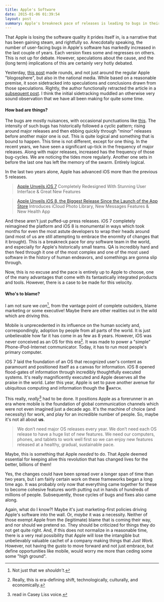 ```yaml
---
title: Apple's Software
date: 2015-01-06 01:39:54
layout: post
summary: Apple's breakneck pace of releases is leading to bugs in their software. How bad is it? Should we be playing the blame game?
---
```


That Apple is losing the software quality it prides itself in, is a narrative that has been gaining steam, and rightfully so. Anecdotally speaking, the number of user-facing bugs in Apple's software has markedly increased in the last couple of years. Each version fixes some and regresses on others. This is not up for debate. However, speculations about the cause, and the (long term) implications of this are certainly very hotly debated. 

Yesterday, [this post](http://www.marco.org/2015/01/04/apple-lost-functional-high-ground) made rounds, and not just around the regular Apple "blogosphere", but also in the national media. While based on a reasonable premise, it soon sidetracked into speculations and conclusions drawn from those speculations. Rightly, the author functionally retracted the article in a [subsequent post](http://www.marco.org/2015/01/05/popular-for-a-day). I think the initial sidetracking muddled an otherwise very sound observation that we have all been making for quite some time.

#### How bad are things?

The bugs are mostly nuisances, with occasional punctuations like [this](http://www.theverge.com/2014/9/24/6839235/apple-ios-8-0-1-released). The intensity of such bugs has historically followed a cyclic pattern; rising around major releases and then ebbing quickly through "minor" releases before another major one is out. This is quite logical and something that is bound to happen. This time is not different, except for one thing. In the recent years, we have seen a significant up-tick in the frequency of major releases. Along with major releases, increased has the frequency of those bug-cycles. We are noticing the tides more regularly. Another one sets in before the last one has left the memory of the swarm. Entirely logical.

In the last two years alone, Apple has advanced iOS more than the previous 5 releases. 

> [Apple Unveils iOS 7](https://www.apple.com/pr/library/2013/06/10Apple-Unveils-iOS-7.html)
> Completely Redesigned With Stunning User Interface & Great New Features

> [Apple Unveils iOS 8, the Biggest Release Since the Launch of the App Store](https://www.apple.com/pr/library/2014/06/02Apple-Unveils-iOS-8-the-Biggest-Release-Since-the-Launch-of-the-App-Store.html)
>Introduces iCloud Photo Library, New Messages Features & New Health App

And these aren't just puffed-up press releases. iOS 7 completely reimagined the platform and iOS 8 is monumental in ways which took months for even the most astute developers to wrap their heads around (and most of us are still attempting to embrace the enormity of changes that it brought). This is a breakneck pace for *any* software team in the world, and especially for Apple's historically small teams. QA is incredibly hard and then feed through it one of the most complex and one of the most used software in the history of human endeavors, and somethings are gonna slip through.

Now, this is no excuse and the pace is entirely up to Apple to choose, one of the many advantages that come with its fantastically integrated products and tools. However, there is a case to be made for this velocity.

#### Who's to blame?

I am not sure we *can*[^fn-1], from the vantage point of complete outsiders, blame marketing or some executive! Maybe there are other realities out in the wild which are driving this.

Mobile is unprecedented in its influence on the human society and, correspondingly, adoption by people from all parts of the world. It is just unbelievable how far it has come in as few as 8 years. However, iOS was never conceived as an OS for this era[^fn-2]. It was made to power a "simple" Phone-iPod-Internet communicator. Today, it has to run most people's primary computer.

iOS 7 laid the foundation of an OS that recognized user's content as paramount and positioned itself as a canvas for information. iOS 8 opened flood-gates of information through incredibly thoughtfully executed systems. It's really magnificently executed and Apple deserves all the praise in the world. Later this year, Apple is set to pave another avenue for ubiquitous computing and information though the ᴡᴀᴛᴄʜ.

This really, *really*[^fn-3] had to be done. It positions Apple as a forerunner in an era where mobile is the foundation of global communication channels which were not even imagined just a decade ago. It's the machine of choice (and necessity) for work, and play for an incredible number of people. So, maybe it's not all about **us**.

>We don’t need major OS releases every year. We don’t need each OS release to have a huge list of new features. We need our computers, phones, and tablets to work well first so we can enjoy new features released at a healthy, gradual, sustainable pace.

Maybe, this is something that Apple *needed* to do. That Apple deemed essential for keeping alive this revolution that has changed lives for the better, billions of them!

Yes, the changes could have been spread over a longer span of time than two years, but I am fairly certain work on these frameworks began a long time ago. It was probably only now that everything came together for these to become cohesive features worth putting out in hands of hundreds of millions of people. Subsequently, those cycles of bugs and fixes also came along.

Again, what do I know?! Maybe it's just marketing-first policies driving Apple's software into the wall. Or, *maybe* it was a necessity. Neither of those exempt Apple from the (legitimate) blame that is coming their way, and nor should we pretend so. They should be criticized for things they do not get quite right. And, if this does not normalize in a reasonable time, there is a very real possibility that Apple will lose the intangible but unbelievably valuable cachet of a company making things that *Just Work*. However, not having the gusto to move forward and not just embrace, but define opportunities like mobile, would worry me more than ceding some some "high ground".

[^fn-1]: Not just that we *shouldn't*.
[^fn-2]: Really, this is era-defining shift, technologically, culturally, and economically.
[^fn-3]: read in Casey Liss voice.
